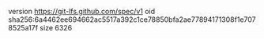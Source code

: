 version https://git-lfs.github.com/spec/v1
oid sha256:6a4462ee694662ac5517a392c1ce78850bfa2ae77894171308f1e7078525a17f
size 6326
